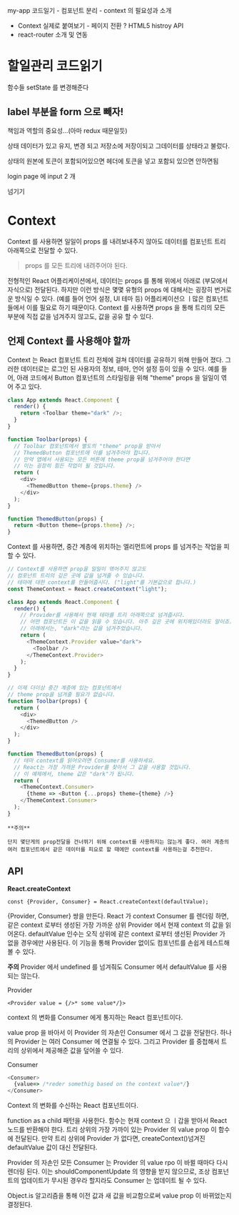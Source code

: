 my-app 코드일기 - 컴포넌트 분리 - context 의 필요성과 소개

- Context 실제로 붙여보기 - 페이지 전환 ? HTML5 histroy API
- react-router 소개 및 연동

# 할일관리 코드읽기

함수들 setState 를 변경해준다

## label 부분을 form 으로 빼자!

책임과 역할의 중요성...(아마 redux 때문일듯)

상태 데이터가 있고 유지, 변경 되고 저장소에 저장이되고 그데이터를 상태라고 불렀다.

상태의 원본에 토큰이 포함되어있으면 헤더에 토큰을 넣고 포함되 있으면 안하면됨

login page 에 input 2 개

넘기기

# Context

Context 를 사용하면 일일이 props 를 내려보내주지 않아도 데이터를 컴포넌트 트리 아래쪽으로 전달할 수 있다.

> props 를 모든 트리에 내려주어야 된다.

전형적인 React 어플리케이션에서, 데이터는 props 를 통해 위에서 아래로 (부모에서 자식으로) 전달된다. 하지만 이런 방식은 몇몇 유형의 props 에 대해서는 굉장히 번거로운 방식일 수 있다. (예를 들어 언어 설정, UI 테마 등) 어플리케이션으 ㅣ많은 컴포넌트들에서 이를 필요로 하기 때문이다. Context 를 사용하면 props 을 통해 트리의 모든 부분에 직접 값을 넘겨주지 않고도, 값을 공유 할 수 있다.

## 언제 Context 를 사용해야 할까

Context 는 React 컴포넌트 트리 전체에 걸쳐 데이터를 공유하기 위해 만들어 졌다. 그러한 데이터로는 로그인 된 사용자의 정보, 테마, 언어 설정 등이 있을 수 있다. 예를 들어, 아래 코드에서 Button 컴포넌트의 스타일링을 위해 "theme" props 을 일일이 엮어 주고 있다.

```js
class App extends React.Component {
  render() {
    return <Toolbar theme="dark" />;
  }
}

function Toolbar(props) {
  // Toolbar 컴포넌트에서 별도의 "theme" prop을 받아서
  // ThemedButton 컴포넌트에 이를 넘겨주어야 합니다.
  // 만약 앱에서 사용되는 모든 버튼에 theme prop을 넘겨주어야 한다면
  // 이는 굉장히 힘든 작업이 될 것입니다.
  return (
    <div>
      <ThemedButton theme={props.theme} />
    </div>
  );
}

function ThemedButton(props) {
  return <Button theme={props.theme} />;
}
```

Context 를 사용하면, 중간 계층에 위치하는 엘리먼트에 props 를 넘겨주는 작업을 피할 수 있다.

```js
// Context를 사용하면 prop을 일일이 엮어주지 않고도
// 컴포넌트 트리의 깊은 곳에 값을 넘겨줄 수 있습니다.
// 테마에 대한 context를 만들어줍시다. ("light"를 기본값으로 합니다.)
const ThemeContext = React.createContext("light");

class App extends React.Component {
  render() {
    // Provider를 사용해서 현재 테마를 트리 아래쪽으로 넘겨줍시다.
    // 어떤 컴포넌트든 이 값을 읽을 수 있습니다. 아주 깊은 곳에 위치해있더라도 말이죠.
    // 아래에서는, "dark"라는 값을 넘겨주었습니다.
    return (
      <ThemeContext.Provider value="dark">
        <Toolbar />
      </ThemeContext.Provider>
    );
  }
}

// 이제 더이상 중간 계층에 있는 컴포넌트에서
// theme prop을 넘겨줄 필요가 없습니다.
function Toolbar(props) {
  return (
    <div>
      <ThemedButton />
    </div>
  );
}

function ThemedButton(props) {
  // 테마 context를 읽어오려면 Consumer를 사용하세요.
  // React는 가장 가까운 Provider를 찾아서 그 값을 사용할 것입니다.
  // 이 예제에서, theme 값은 "dark"가 됩니다.
  return (
    <ThemeContext.Consumer>
      {theme => <Button {...props} theme={theme} />}
    </ThemeContext.Consumer>
  );
}
```

```
**주의**

단지 몇단게의 prop전달을 건너뛰기 위해 context를 사용하지는 않는게 좋다. 여러 계층의 여러 컴포넌트에서 같은 데이터를 피요로 할 때에만 context를 사용하는걸 추천한다.
```

## API

**React.createContext**

`const {Provider, Consumer} = React.createContext(defaultValue);`

{Provider, Consumer} 쌍을 만든다. React 가 context Consumer 를 렌더링 하면, 같은 context 로부터 생성된 가장 가까운 상위 Provider 에서 현재 context 의 값을 읽어온다. defaultValue 인수는 오직 상위에 같은 context 로부터 생선된 Provider 가 없을 경우에만 사용된다. 이 기능을 통해 Provider 없이도 컴포넌트를 손쉽게 테스트해볼 수 있다.

**주의** Provider 에서 undefined 를 넘겨줘도 Consumer 에서 defaultValue 를 사용되는 않는다.

Provider

`<Provider value = {/>* some value*/}>`

context 의 변화를 Consumer 에게 통지하는 React 컴포넌트이다.

value prop 을 바아서 이 Provider 의 자손인 Consumer 에서 그 값을 전달한다. 하나의 Provider 는 여러 Consumer 에 연결될 수 있다. 그리고 Provider 를 중첩해서 트리의 상위에서 제공해준 값을 덮어쓸 수 있다.

Consumer

```js
<Consumer>
  {value=> /*reder somethig based on the context value*/}
</Consumer>
```

Context 의 변화를 수신하는 React 컴포넌트이다.

function as a child 패턴을 사용한다. 함수는 현재 context 으 ㅣ갑을 받아서 React 노드를 반환해야 한다. 트리 상위의 가장 가까이 있는 Provider 의 value prop 이 함수에 전달된다. 만약 트리 상위에 Provider 가 없다면, createContext()넘겨진 defaultValue 값이 대신 전달된다.

Provider 의 자손인 모든 Consumer 는 Provider 의 value rpo 이 바뀔 때마다 다시 렌더링 된다. 이는 shouldComponentUpdate 의 영향을 받지 않으므로, 조상 컴포넌트의 업데이트가 무시된 경우라 할지라도 Consumer 는 업데이트 될 수 있다.

Object.is 알고리즘을 통해 이전 값과 새 값을 비교함으로써 value prop 이 바뀌었는지 결정된다.
